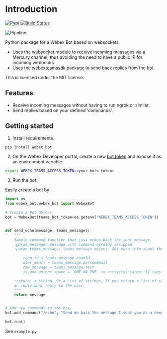 # Introduction

[![Pypi](https://img.shields.io/pypi/v/webex_bot.svg)](https://pypi.python.org/pypi/webex_bot) [![Build Status](https://github.com/fbradyirl/webex_bot/workflows/Python%20package/badge.svg)](https://github.com/fbradyirl/webex_bot/workflows/)

![Pipeline](https://github.com/fbradyirl/webex_bot/workflows/.github/workflows/main.yml/badge.svg)


Python package for a Webex Bot based on websockets.

* Uses the [websocket][1] module to receive incoming messages via a Mercury channel, thus avoiding the need
  to have a public IP for incoming webhooks.
* Uses the [webexteamssdk][2] package to send back replies from the bot.

This is licensed under the MIT license.

## Features

* Receive incoming messages without having to run ngrok or similar.
* Send replies based on your defined 'commands'.

## Getting started

1. Install requirements.

`pip install webex_bot`

2. On the Webex Developer portal, create a new [bot token][3] and expose it as an environment variable.

```sh
export WEBEX_TEAMS_ACCESS_TOKEN=<your bots token>
```

3. Run the bot:

Easily create a bot by

```python
import os
from webex_bot.webex_bot import WebexBot

# Create a Bot Object
bot = WebexBot(teams_bot_token=os.getenv("WEBEX_TEAMS_ACCESS_TOKEN"))


def send_echo(message, teams_message):
    """
    Sample command function that just echos back the sent message
    :param message: message with command already stripped
    :param teams_message: teams_message object. Get more info about the message received from this. e.g.

        room_id = teams_message.roomId
        user_email = teams_message.personEmail
        raw_message = teams_message.text
        is_one_on_one_space = 'ONE_ON_ONE' in activity['target']['tags']

    :return: a string. Or a List of strings. If you return a list of strings, each will be sent in
    an individual reply to the user.
    """
    return message


# Add new commands to the box.
bot.add_command("/echo", "Send me back the message I sent you as a demo.", send_echo)

bot.run()
```
See `example.py`

[1]: https://github.com/aaugustin/websockets

[2]: https://github.com/CiscoDevNet/webexteamssdk

[3]: https://developer.webex.com/docs/bots
